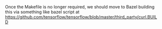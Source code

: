 Once the Makefile is no longer required, we should move to Bazel building this via something like bazel script at https://github.com/tensorflow/tensorflow/blob/master/third_party/curl.BUILD
